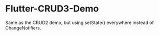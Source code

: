 # Flutter-CRUD3-Demo
Same as the CRUD2 demo, but using setState() everywhere instead of ChangeNotifiers.

